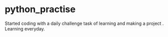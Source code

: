 # python_practise
Started coding with a daily challenge task of learning and making a project .
Learning everyday.

